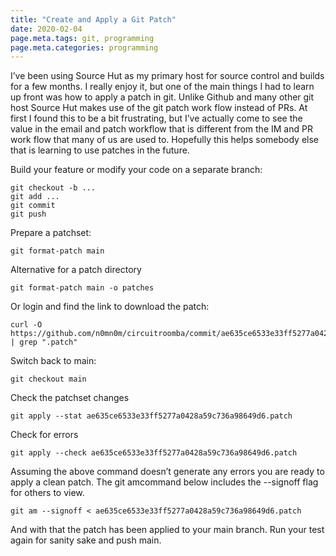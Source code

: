 ```yaml
---
title: "Create and Apply a Git Patch"
date: 2020-02-04
page.meta.tags: git, programming
page.meta.categories: programming
---
```


I’ve been using Source Hut as my primary host for source control and builds for a few months. I really enjoy it, but one
of the main things I had to learn up front was how to apply a patch in git. Unlike Github and many other git host Source
Hut makes use of the git patch work flow instead of PRs. At first I found this to be a bit frustrating, but I’ve
actually come to see the value in the email and patch workflow that is different from the IM and PR work flow that many
of us are used to. Hopefully this helps somebody else that is learning to use patches in the future.

Build your feature or modify your code on a separate branch:

```shell
git checkout -b ...  
git add ...  
git commit  
git push
```

Prepare a patchset:

```shell
git format-patch main
```

Alternative for a patch directory

```shell
git format-patch main -o patches
```

Or login and find the link to download the patch:

```shell
curl -O https://github.com/n0mn0m/circuitroomba/commit/ae635ce6533e33ff5277a0428a59c736a98649d6.patchls | grep ".patch"  
```

Switch back to main:

```shell
git checkout main
```

Check the patchset changes

```shell
git apply --stat ae635ce6533e33ff5277a0428a59c736a98649d6.patch
```

Check for errors

```shell
git apply --check ae635ce6533e33ff5277a0428a59c736a98649d6.patch
```

Assuming the above command doesn’t generate any errors you are ready to apply a clean patch. The git amcommand below
includes the --signoff flag for others to view.

```shell
git am --signoff < ae635ce6533e33ff5277a0428a59c736a98649d6.patch
```

And with that the patch has been applied to your main branch. Run your test again for sanity sake and push main.
